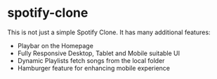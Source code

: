 # spotify-clone
This is not just a simple Spotify Clone. It has many additional features:
- Playbar on the Homepage
- Fully Responsive Desktop, Tablet and Mobile suitable UI
- Dynamic Playlists fetch songs from the local folder
- Hamburger feature for enhancing mobile experience
